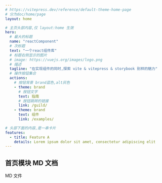 ```yaml
---
# https://vitepress.dev/reference/default-theme-home-page
# 分为doc/home/page
layout: home

# 主页头部内容,仅 layout:home 生效
hero:
  # 最大的标题
  name: "reactComponent"
  # 次标题
  text: "一个react组件库"
  # 标题右侧显示的图片
  # image: https://vuejs.org/images/logo.png
  # 描述
  tagline: "在实现组件的同时,探索 vite & vitepress & storybook 别样的魅力"
  # 操作按钮集合
  actions:
    # 按钮背景 brand蓝色,alt灰色
    - theme: brand
      # 按钮文字
      text: 指南
      # 按钮跳转的链接
      link: /guild/
    - theme: brand
      text: 组件
      link: /examples/

# 头部下面的内容,是一串卡片
features:
  - title: Feature A
    details: Lorem ipsum dolor sit amet, consectetur adipiscing elit
---
```


## 首页模块 MD 文档

MD 文件
